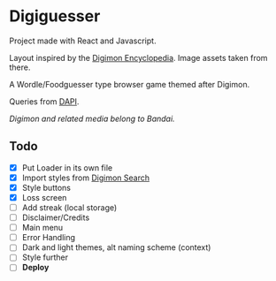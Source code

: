 # Digiguesser

Project made with React and Javascript.

Layout inspired by the [Digimon Encyclopedia](https://digimon.net/reference_en/). Image assets taken from there.

A Wordle/Foodguesser type browser game themed after Digimon.

Queries from [DAPI](https://digi-api.com/).

_Digimon and related media belong to Bandai._

## Todo

- [x] Put Loader in its own file
- [x] Import styles from [Digimon Search](https://github.com/juliogramos/Digimon-Search)
- [x] Style buttons
- [x] Loss screen
- [ ] Add streak (local storage)
- [ ] Disclaimer/Credits
- [ ] Main menu
- [ ] Error Handling
- [ ] Dark and light themes, alt naming scheme (context)
- [ ] Style further
- [ ] **Deploy**
